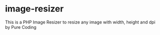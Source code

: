 # image-resizer
This is a PHP Image Resizer to resize any image with width, height and dpi by Pure Coding
